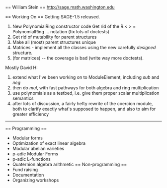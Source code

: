 == William Stein ==
http://sage.math.washington.edu

== Working On ==
Getting SAGE-1.5 released.

 1. New PolynomialRing constructor code
    Get rid of the R.< > = PolynomialRing ... notation (fix lots of doctests)
 1. Get rid of mutability for parent structures
 1. Make all (most) parent structures unique
 1. Matrices - implement all the classes using the new carefully *designed* structure.
 1. (for matrices)  -- the coverage is bad (write way more doctests).


Mostly David H:

 1. extend what I've been working on to ModuleElement, including _sub_ and _neg_
 1. then do _mul_, with fast pathways for both algebra and ring multiplication
 1. use polynomials as a testbed, i.e. give them proper scalar multiplication semantics
 1. after lots of discussion, a fairly hefty rewrite of the coercion module, both to clarify exactly what's supposed to happen, and also to aim for greater efficiency
----------

== Programming ==
 * Modular forms
 * Optimization of exact linear algebra
 * Modular abelian varieties
 * p-adic Modular Forms
 * p-adic L-functions
 * Quaternion algebra arithmetic
== Non-programming ==
 * Fund raising
 * Documentation
 * Organizing workshops
